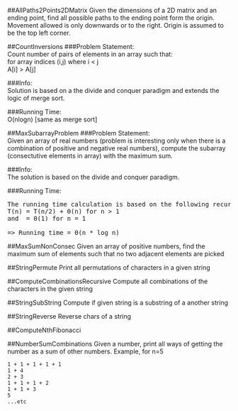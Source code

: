 ##AllPaths2Points2DMatrix
Given the dimensions of a 2D matrix and an ending point, find all possible paths to the ending point form the origin. Movement allowed is only downwards or to the right. Origin is assumed to be the top left corner.

##CountInversions
###Problem Statement:   
Count number of pairs of elements in an array such that:   
for array indices (i,j) where i < j   
A[i] > A[j]   

###Info:   
Solution is based on a the divide and conquer paradigm and extends the logic of merge sort.

###Running Time:   
O(nlogn) [same as merge sort]

##MaxSubarrayProblem
###Problem Statement:    
Given an array of real numbers (problem is interesting only when there is a combination of positive and negative real numbers), compute the subarray (consectutive elements in array) with the maximum sum.

###Info:   
The solution is based on the divide and conquer paradigm.

###Running Time:   
<pre>
The running time calculation is based on the following recursion equation
T(n) = T(n/2) + Θ(n) for n > 1
and  = Θ(1) for n = 1

=> Running time = Θ(n * log n) 
</pre>

##MaxSumNonConsec
Given an array of positive numbers, find the maximum sum of elements such that no two adjacent elements are picked

##StringPermute
Print all permutations of characters in a given string

##ComputeCombinationsRecursive
Compute all combinations of the characters in the given string

##StringSubString
Compute if given string is a substring of a another string

##StringReverse
Reverse chars of a string

##ComputeNthFibonacci

##NumberSumCombinations
Given a number, print all ways of getting the number as a sum of other numbers.
Example, for n=5

    1 + 1 + 1 + 1 + 1
    1 + 4
    2 + 3
    1 + 1 + 1 + 2
    1 + 1 + 3
    5
    ...etc
